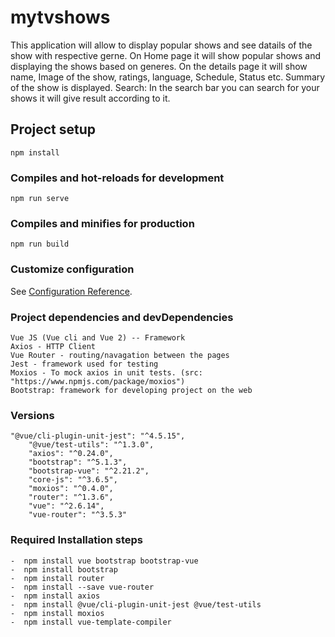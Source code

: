 # mytvshows
This application will allow to display popular shows and see datails of the show with respective gerne.
On Home page it will show popular shows and displaying the shows based on generes.
On the details page it will show name, Image of the show, ratings, language, Schedule, Status etc. Summary of the show is displayed.
Search: In the search bar you can search for your shows it will give result according to it.
## Project setup
```
npm install
```

### Compiles and hot-reloads for development
```
npm run serve
```

### Compiles and minifies for production
```
npm run build
```

### Customize configuration
See [Configuration Reference](https://cli.vuejs.org/config/).

### Project dependencies and devDependencies 
```
Vue JS (Vue cli and Vue 2) -- Framework
Axios - HTTP Client
Vue Router - routing/navagation between the pages
Jest - framework used for testing
Moxios - To mock axios in unit tests. (src: "https://www.npmjs.com/package/moxios")
Bootstrap: framework for developing project on the web
```
### Versions
```
"@vue/cli-plugin-unit-jest": "^4.5.15",
    "@vue/test-utils": "^1.3.0",
    "axios": "^0.24.0",
    "bootstrap": "^5.1.3",
    "bootstrap-vue": "^2.21.2",
    "core-js": "^3.6.5",
    "moxios": "^0.4.0",
    "router": "^1.3.6",
    "vue": "^2.6.14",
    "vue-router": "^3.5.3"
 ```   
 ### Required Installation steps 
 ```
 -  npm install vue bootstrap bootstrap-vue
 -  npm install bootstrap
 -  npm install router   
 -  npm install --save vue-router
 -  npm install axios
 -  npm install @vue/cli-plugin-unit-jest @vue/test-utils
 -  npm install moxios
 -  npm install vue-template-compiler
 ```
